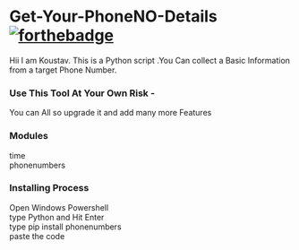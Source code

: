 # Get-Your-PhoneNO-Details   [![forthebadge](https://forthebadge.com/images/badges/made-with-python.svg)](https://forthebadge.com)
Hii I am Koustav. 
This is a Python script .You Can collect a Basic Information from a target Phone Number.

### Use This Tool At Your Own Risk -
You can All so upgrade it and add many more Features

### Modules
<p>
  time<br>phonenumbers
</p>

### Installing Process

<p>
  Open Windows Powershell<br>type Python and Hit Enter<br>type pip install phonenumbers<br>paste the code
</p>


